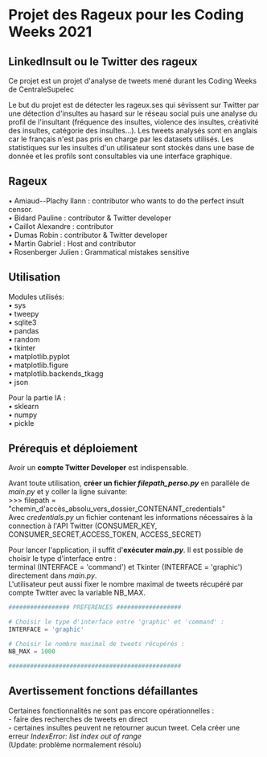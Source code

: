 # Projet des Rageux pour les Coding Weeks 2021

## LinkedInsult ou le Twitter des rageux

Ce projet est un projet d'analyse de tweets mené durant les Coding Weeks de CentraleSupelec

Le but du projet est de détecter les rageux.ses qui sévissent sur Twitter par une détection d'insultes au hasard sur le réseau social puis une analyse du profil de l'insultant (fréquence des insultes, violence des insultes, créativité des insultes, catégorie des insultes...). Les tweets analysés sont en anglais car le français n'est pas pris en charge par les datasets utilisés. Les statistiques sur les insultes d'un utilisateur sont stockés dans une base de donnée et les profils sont consultables via une interface graphique.


## Rageux

• Amiaud--Plachy Ilann : contributor who wants to do the perfect insult censor. <br/>
• Bidard Pauline : contributor & Twitter developer <br/>
• Caillot Alexandre : contributor<br/>
• Dumas Robin : contributor & Twitter developer<br/>
• Martin Gabriel : Host and contributor <br/>
• Rosenberger Julien : Grammatical mistakes sensitive<br/>


## Utilisation

Modules utilisés:<br/>
• sys<br/>
• tweepy<br/>
• sqlite3<br/>
• pandas<br/>
• random<br/>
• tkinter <br/>
• matplotlib.pyplot<br/>
• matplotlib.figure<br/>
• matplotlib.backends_tkagg<br/>
• json<br/>

Pour la partie IA : <br/>
• sklearn<br/>
• numpy<br/>
• pickle<br/>

## Prérequis et déploiement 

Avoir un **compte Twitter Developer** est indispensable.

Avant toute utilisation, **créer un fichier _filepath_perso.py_** en parallèle de _main.py_ et y coller la ligne suivante:<br/>
\>\>\> filepath = "chemin_d'accès_absolu_vers_dossier_CONTENANT_credentials"<br/>
Avec _credentials.py_ un fichier contenant les informations nécessaires à la connection à l'API Twitter 
(CONSUMER_KEY, CONSUMER_SECRET,ACCESS_TOKEN, ACCESS_SECRET)


Pour lancer l'application, il suffit d'**exécuter _main.py_**. Il est possible de choisir le type d'interface entre :<br/>
terminal (INTERFACE = 'command') et Tkinter (INTERFACE = 'graphic') directement dans _main.py_.<br/>
L'utilisateur peut aussi fixer le nombre maximal de tweets récupéré par compte Twitter avec la variable NB_MAX.

```python
################# PREFERENCES ##################

# Choisir le type d'interface entre 'graphic' et 'command' :
INTERFACE = 'graphic'

# Choisir le nombre maximal de tweets récupérés :
NB_MAX = 1000

################################################
```


## Avertissement fonctions défaillantes

Certaines fonctionnalités ne sont pas encore opérationnelles : <br/>
    - faire des recherches de tweets en direct<br/>
    - certaines insultes peuvent ne retourner aucun tweet. Cela créer une erreur *IndexError: list index out of range*<br/>
(Update: problème normalement résolu)

